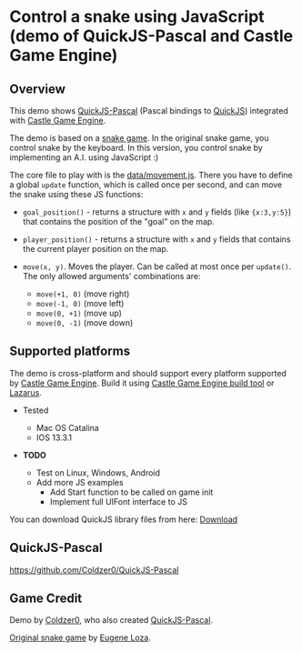# Control a snake using JavaScript (demo of QuickJS-Pascal and Castle Game Engine)

## Overview

This demo shows [QuickJS-Pascal](https://github.com/Coldzer0/QuickJS-Pascal) (Pascal bindings to [QuickJS](https://bellard.org/quickjs/)) integrated with [Castle Game Engine](https://castle-engine.io/).

The demo is based on a [snake game](https://github.com/eugeneloza/SnakeGame). In the original snake game, you control snake by the keyboard. In this version, you control snake by implementing an A.I. using JavaScript :)

The core file to play with is the [data/movement.js](https://github.com/castle-engine/quickjs-demo/blob/master/data/movement.js). There you have to define a global `update` function, which is called once per second, and can move the snake using these JS functions:

- `goal_position()` - returns a structure with `x` and `y` fields (like `{x:3,y:5}`) that contains the position of the "goal" on the map.

- `player_position()` - returns a structure with `x` and `y` fields that contains the current player position on the map.

- `move(x, y)`. Moves the player. Can be called at most once per `update()`. The only allowed arguments' combinations are:
    - `move(+1, 0)` (move right)
    - `move(-1, 0)` (move left)
    - `move(0, +1)` (move up)
    - `move(0, -1)` (move down)

## Supported platforms

The demo is cross-platform and should support every platform supported by [Castle Game Engine](https://castle-engine.io/). Build it using [Castle Game Engine build tool](https://github.com/castle-engine/castle-engine/wiki/Build-Tool) or [Lazarus](https://www.lazarus-ide.org/).

- Tested
    - Mac OS Catalina
    - IOS 13.3.1

- <b>TODO</b>
    - Test on Linux, Windows, Android
    - Add more JS examples
        - Add Start function to be called on game init
        - Implement full UIFont interface to JS


You can download QuickJS library files from here: [Download](https://github.com/Coldzer0/QuickJS-Pascal/tree/master/LibQJS)

## QuickJS-Pascal

https://github.com/Coldzer0/QuickJS-Pascal

## Game Credit

Demo by [Coldzer0](https://github.com/Coldzer0), who also created [QuickJS-Pascal](https://github.com/Coldzer0/QuickJS-Pascal).

[Original snake game](https://github.com/eugeneloza/SnakeGame) by [Eugene Loza](https://github.com/eugeneloza/).
